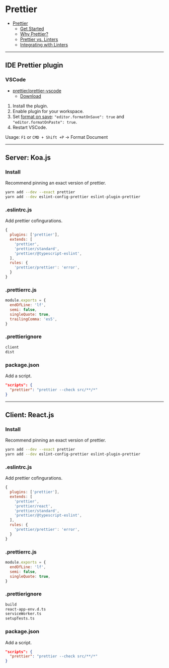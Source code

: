 # Prettier

- [Prettier](https://prettier.io)
  - [Get Started](https://prettier.io/docs/en/install.html)
  - [Why Prettier?](https://prettier.io/docs/en/why-prettier.html)
  - [Prettier vs. Linters](https://prettier.io/docs/en/comparison.html)
  - [Integrating with Linters](https://prettier.io/docs/en/integrating-with-linters.html)

---

## IDE Prettier plugin

### VSCode

- [prettier/prettier-vscode](https://github.com/prettier/prettier-vscode)
  - [Download](https://marketplace.visualstudio.com/items?itemName=esbenp.prettier-vscode)

1. Install the plugin.
1. Enable plugin for your workspace.
1. Set [format on save](https://github.com/prettier/prettier-vscode#format-on-save): `"editor.formatOnSave": true` and `"editor.formatOnPaste": true`.
1. Restart VSCode.

Usage: `F1` or `CMD + Shift +P` → Format Document

---

## Server: Koa.js

### Install

Recommend pinning an exact version of prettier.

```bash
yarn add --dev --exact prettier
yarn add --dev eslint-config-prettier eslint-plugin-prettier
```

### .eslintrc.js

Add prettier cofingurations.

```js
{
  plugins: ['prettier'],
  extends: [
    'prettier',
    'prettier/standard',
    'prettier/@typescript-eslint',
  ],
  rules: {
    'prettier/prettier': 'error',
  }
}
```

### .prettierrc.js

```js
module.exports = {
  endOfLine: 'lf',
  semi: false,
  singleQuote: true,
  trailingComma: 'es5',
}
```

### .prettierignore

```bash
client
dist
```

### package.json

Add a script.

```json
"scripts": {
  "prettier": "prettier --check src/**/*"
}
```

---

## Client: React.js

### Install

Recommend pinning an exact version of prettier.

```bash
yarn add --dev --exact prettier
yarn add --dev eslint-config-prettier eslint-plugin-prettier
```

### .eslintrc.js

Add prettier cofingurations.

```js
{
  plugins: ['prettier'],
  extends: [
    'prettier',
    'prettier/react',
    'prettier/standard',
    'prettier/@typescript-eslint',
  ],
  rules: {
    'prettier/prettier': 'error',
  }
}
```

### .prettierrc.js

```js
module.exports = {
  endOfLine: 'lf',
  semi: false,
  singleQuote: true,
}
```

### .prettierignore

```bash
build
react-app-env.d.ts
serviceWorker.ts
setupTests.ts
```

### package.json

Add a script.

```json
"scripts": {
  "prettier": "prettier --check src/**/*"
}
```

